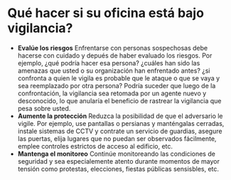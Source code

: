 [Title]: # (¿Qué hacer?)
[Order]: # (14)

# Qué hacer si su oficina está bajo vigilancia?

*   **Evalúe los riesgos**
    Enfrentarse con personas sospechosas debe hacerse con cuidado y depués de haber evaluado los riesgos. Por ejemplo, ¿qué podría hacer esa persona? ¿cuáles han sido las amenazas que usted o su organización han enfrentado antes? ¿si confronta a quien le vigila es probable que le ataque o que se vaya y sea reemplazado por otra persona? Podría suceder que luego de la confrontación, la vigilancia sea retomada por un agente nuevo y desconocido, lo que anularía el beneficio de rastrear la vigilancia que pesa sobre usted.
*   **Aumente la protección**
    Reduzca la posibilidad de que el adversario le vigile. Por ejemplo, use pantallas o persianas y manténgalas cerradas, instale sistemas de CCTV y contrate un servicio de guardias, asegure las puertas, elija lugares que no puedan ser observados fácilmente, emplee controles estrictos de acceso al edificio, etc.
*   **Mantenga el monitoreo**
    Continúe monitoreando las condiciones de seguridad y sea especialemente atento durante momentos de mayor tensión como protestas, elecciones, fiestas públicas sensisbles, etc.